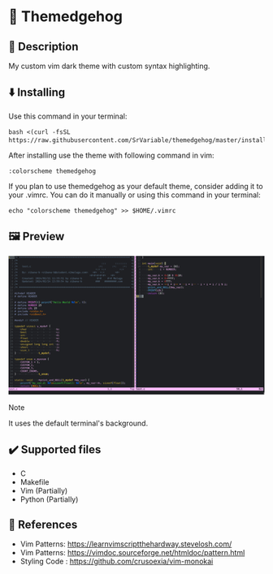 # 🦔 Themedgehog

## 📖 Description

My custom vim dark theme with custom syntax highlighting.

## ⬇️ Installing

Use this command in your terminal:

```Shell
bash <(curl -fsSL https://raw.githubusercontent.com/SrVariable/themedgehog/master/install.sh)
```

After installing use the theme with following command in vim:

```Vim
:colorscheme themedgehog
```

If you plan to use themedgehog as your default theme, consider adding it
to your .vimrc. You can do it manually or using this command in your terminal:

```Shell
echo "colorscheme themedgehog" >> $HOME/.vimrc
```

## 🖼️ Preview

![C file preview](https://raw.githubusercontent.com/SrVariable/themedgehog/master/preview/1.png)

> [!NOTE]
>
> It uses the default terminal's background.

## ✔️ Supported files

- C
- Makefile 
- Vim (Partially)
- Python (Partially)

## 🔗 References

- Vim Patterns: https://learnvimscriptthehardway.stevelosh.com/
- Vim Patterns: https://vimdoc.sourceforge.net/htmldoc/pattern.html
- Styling Code : https://github.com/crusoexia/vim-monokai

